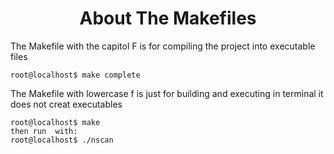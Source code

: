 <h1 align="center">About The Makefiles</h1>
<p1 align="center">The Makefile with the capitol F is for compiling the project into executable files</p1>

~~~
root@localhost$ make complete
~~~

<p1 align="center">The Makefile with lowercase f is just for building and executing in terminal it does not creat executables</p1>

~~~
root@localhost$ make
then run  with:
root@localhost$ ./nscan
~~~
